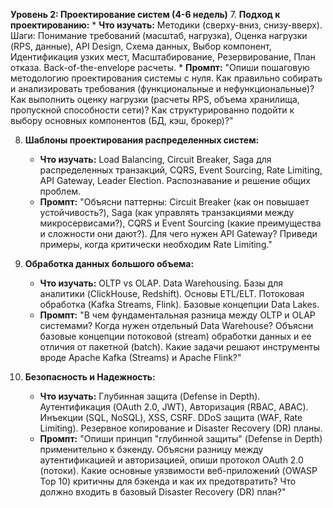 **Уровень 2: Проектирование систем (4-6 недель)**
7.  **Подход к проектированию:**
    *   **Что изучать:** Методики (сверху-вниз, снизу-вверх). Шаги: Понимание требований (масштаб, нагрузка), Оценка нагрузки (RPS, данные), API Design, Схема данных, Выбор компонент, Идентификация узких мест, Масштабирование, Резервирование, План отказа. Back-of-the-envelope расчеты.
    *   **Промпт:** "Опиши пошаговую методологию проектирования системы с нуля. Как правильно собирать и анализировать требования (функциональные и нефункциональные)? Как выполнить оценку нагрузки (расчеты RPS, объема хранилища, пропускной способности сети)? Как структурированно подойти к выбору основных компонентов (БД, кэш, брокер)?"

8.  **Шаблоны проектирования распределенных систем:**
    *   **Что изучать:** Load Balancing, Circuit Breaker, Saga для распределенных транзакций, CQRS, Event Sourcing, Rate Limiting, API Gateway, Leader Election. Распознавание и решение общих проблем.
    *   **Промпт:** "Объясни паттерны: Circuit Breaker (как он повышает устойчивость?), Saga (как управлять транзакциями между микросервисами?), CQRS и Event Sourcing (какие преимущества и сложности они дают?). Для чего нужен API Gateway? Приведи примеры, когда критически необходим Rate Limiting."

9.  **Обработка данных большого объема:**
    *   **Что изучать:** OLTP vs OLAP. Data Warehousing. Базы для аналитики (ClickHouse, Redshift). Основы ETL/ELT. Потоковая обработка (Kafka Streams, Flink). Базовые концепции Data Lakes.
    *   **Промпт:** "В чем фундаментальная разница между OLTP и OLAP системами? Когда нужен отдельный Data Warehouse? Объясни базовые концепции потоковой (stream) обработки данных и ее отличия от пакетной (batch). Какие задачи решают инструменты вроде Apache Kafka (Streams) и Apache Flink?"

10. **Безопасность и Надежность:**
    *   **Что изучать:** Глубинная защита (Defense in Depth). Аутентификация (OAuth 2.0, JWT), Авторизация (RBAC, ABAC). Инъекции (SQL, NoSQL), XSS, CSRF. DDoS защита (WAF, Rate Limiting). Резервное копирование и Disaster Recovery (DR) планы.
    *   **Промпт:** "Опиши принцип "глубинной защиты" (Defense in Depth) применительно к бэкенду. Объясни разницу между аутентификацией и авторизацией, опиши протокол OAuth 2.0 (потоки). Какие основные уязвимости веб-приложений (OWASP Top 10) критичны для бэкенда и как их предотвратить? Что должно входить в базовый Disaster Recovery (DR) план?"